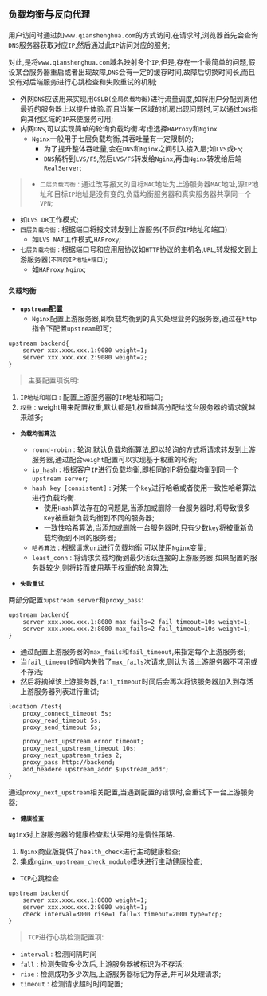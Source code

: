## `负载均衡`与`反向代理`

用户访问时通过如`www.qianshenghua.com`的方式访问,在请求时,浏览器首先会查询`DNS`服务器获取对应`IP`,然后通过此`IP`访问对应的服务;

对此,是将`www.qianshenghua.com`域名映射多个`IP`,但是,存在一个最简单的问题,假设某台服务器重启或者出现故障,`DNS`会有一定的缓存时间,故障后切换时间长,而且没有对后端服务进行心跳检查和失败重试的机制;

+ 外网`DNS`应该用来实现用`GSLB(全局负载均衡)`进行流量调度,如将用户分配到离他最近的服务器上以提升体验.而且当某一区域的机房出现问题时,可以通过`DNS`指向其他区域的`IP`来使服务可用;
+ 内网`DNS`,可以实现简单的轮询负载均衡.考虑选择`HAProxy`和`Nginx`
  + `Nginx`一般用于七层负载均衡,其吞吐量有一定限制的;
    + 为了提升整体吞吐量,会在`DNS`和`Nginx`之间引入接入层;如`LVS`或`F5`;
    + `DNS`解析到`LVS/F5`,然后`LVS/F5`转发给`Nginx`,再由`Nginx`转发给后端`RealServer`;


>+ `二层负载均衡` : 通过改写报文的目标`MAC`地址为上游服务器`MAC`地址,源`IP`地址和目标`IP`地址是没有变的,负载均衡服务器和真实服务器共享同一个`VPN`;
  + 如`LVS DR`工作模式;
+ `四层负载均衡` : 根据端口将报文转发到上游服务(不同的`IP`地址和端口)
  + 如`LVS NAT`工作模式,`HAProxy`;
+ `七层负载均衡` : 根据端口号和应用层协议如`HTTP`协议的主机名,`URL`,转发报文到上游服务器(`不同的IP地址+端口`);
  + 如`HAProxy`,`Nginx`;

### `负载均衡`

+ **`upstream`配置**
  + `Nginx`配置上游服务器,即负载均衡到的真实处理业务的服务器,通过在`http`指令下配置`upstream`即可;

```
upstream backend{
	server xxx.xxx.xxx.1:9080 weight=1;
	server xxx.xxx.xxx.2:9080 weight=2;
}
```

>主要配置项说明:
1. `IP地址和端口` : 配置上游服务器的`IP`地址和端口;
2. `权重` : weight用来配置权重,默认都是1,权重越高分配给这台服务器的请求就越来越多;

+ **`负载均衡算法`**
  + `round-robin` : 轮询,默认负载均衡算法,即以轮询的方式将请求转发到上游服务器,通过配合`weight`配置可以实现基于权重的轮询;
  + `ip_hash` : 根据客户`IP`进行负载均衡,即相同的IP将负载均衡到同一个`upstream server`;
  + `hash key [consistent]` : 对某一个`key`进行哈希或者使用一致性哈希算法进行负载均衡.
    + 使用`Hash`算法存在的问题是,当添加或删除一台服务器时,将导致很多`Key`被重新负载均衡到不同的服务器;
    + 一致性哈希算法,当添加或删除一台服务器时,只有少数`key`将被重新负载均衡到不同的服务器;
  + `哈希算法` : 根据请求`uri`进行负载均衡,可以使用`Nginx`变量;
  + `least_conn` : 将请求负载均衡到最少活跃连接的上游服务器,如果配置的服务器较少,则将转而使用基于权重的轮询算法;


+ **`失败重试`**

两部分配置:`upstream server`和`proxy_pass`:

```
upstream backend{
	server xxx.xxx.xxx.1:8080 max_fails=2 fail_timeout=10s weight=1;
	server xxx.xxx.xxx.2:8080 max_fails=2 fail_timeout=10s weight=1;
}
```

+ 通过配置上游服务器的`max_fails`和`fail_timeout`,来指定每个上游服务器;
+ 当`fail_timeout`时间内失败了`max_fails`次请求,则认为该上游服务器不可用或不存活;
+ 然后将摘掉该上游服务器,`fail_timeout`时间后会再次将该服务器加入到存活上游服务器列表进行重试;

```
location /test{
	proxy_connect_timeout 5s;
	proxy_read_timeout 5s;
	proxy_send_timeout 5s;

	proxy_next_upstream error timeout;
	proxy_next_upstream_timeout 10s;
	proxy_next_upstream_tries 2;
	proxy_pass http://backend;
	add_headere upstream_addr $upstream_addr;
}
```

通过`proxy_next_upstream`相关配置,当遇到配置的错误时,会重试下一台上游服务器;

+ **`健康检查`**
  
`Nginx`对上游服务器的健康检查默认采用的是惰性策略.
1. `Nginx`商业版提供了`health_check`进行主动健康检查;
2. 集成`nginx_upstream_check_module`模块进行主动健康检查;

+ `TCP`心跳检查

```
upstream backend{
	server xxx.xxx.xxx.1:8080 weight=1;
	server xxx.xxx.xxx.2:8080 weight=1;
	check interval=3000 rise=1 fall=3 timeout=2000 type=tcp;
}
```

>`TCP`进行心跳检测配置项:
+ `interval` : 检测间隔时间
+ `fall` : 检测失败多少次后,上游服务器被标识为不存活;
+ `rise` : 检测成功多少次后,上游服务器标记为存活,并可以处理请求;
+ `timeout` : 检测请求超时时间配置;

